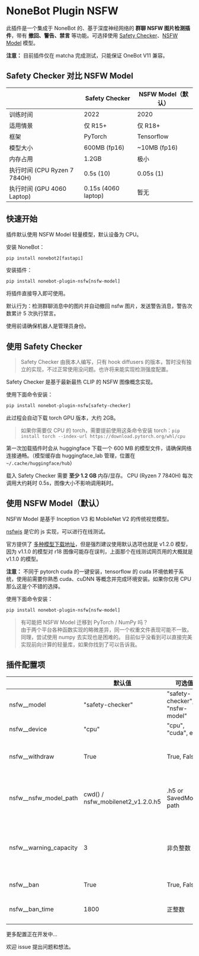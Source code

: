 # NoneBot Plugin NSFW

此插件是一个集成于 NoneBot 的、基于深度神经网络的 **群聊 NSFW 图片检测插件**，带有 **撤回、警告、禁言** 等功能。可选择使用 [Safety Checker](https://github.com/iyume/safety-checker)、[NSFW Model](https://github.com/GantMan/nsfw_model) 模型。

**注意：** 目前插件仅在 matcha 完成测试，只能保证 OneBot V11 兼容。

## Safety Checker 对比 NSFW Model

|                              | Safety Checker      | NSFW Model（默认） |
| ---------------------------- | ------------------- | ------------------ |
| 训练时间                     | 2022                | 2020               |
| 适用情景                     | 仅 R15+             | 仅 R18+            |
| 框架                         | PyTorch             | Tensorflow         |
| 模型大小                     | 600MB (fp16)        | ~10MB (fp16)       |
| 内存占用                     | 1.2GB               | 极小               |
| 执行时间 (CPU Ryzen 7 7840H) | 0.5s (10)           | 0.05s (1)          |
| 执行时间 (GPU 4060 Laptop)   | 0.15s (4060 laptop) | 暂无               |

## 快速开始

插件默认使用 NSFW Model 轻量模型，默认设备为 CPU。

安装 NoneBot：

```txt
pip install nonebot2[fastapi]
```

安装插件：

```txt
pip install nonebot-plugin-nsfw[nsfw-model]
```

将插件直接导入即可使用。

默认行为：检测群聊消息中的图片并自动撤回 nsfw 图片，发送警告消息，警告次数累计 5 次执行禁言。

使用前请确保机器人是管理员身份。

## 使用 Safety Checker

> Safety Checker 由我本人编写，只有 hook diffusers 的版本，暂时没有独立的实现，不过正常使用没问题。也许将来能实现检测强度配置。

Safety Checker 是基于最新最热 CLIP 的 NSFW 图像概念实现。

使用下面命令安装：

```txt
pip install nonebot-plugin-nsfw[safety-checker]
```

此过程会自动下载 torch GPU 版本，大约 2GB。

> 如果你需要仅 CPU 的 torch，需要提前使用这条命令安装 torch：`pip install torch --index-url https://download.pytorch.org/whl/cpu`

第一次加载插件时会从 huggingface 下载一个 600 MB 的模型文件，请确保网络连接通畅。（模型缓存由 huggingface_lab 管理，位置在 `~/.cache/huggingface/hub`）

载入 Safety Checker 需要 **至少 1.2 GB** 内存/显存。
CPU (Ryzen 7 7840H) 每次调用大约耗时 0.5s，图像大小不影响调用耗时。

## 使用 NSFW Model（默认）

NSFW Model 是基于 Inception V3 和 MobileNet V2 的传统视觉模型。

[nsfwjs](https://nsfwjs.com/) 是它的 js 实现，可以进行在线测试。

官方提供了 [多种模型下载地址](https://github.com/GantMan/nsfw_model#download)，但是强烈建议使用默认选项也就是 v1.2.0 模型，因为 v1.1.0 的模型对 r18 图像可能存在误判，上面那个在线测试网页用的大概就是 v1.1.0 的模型。

**注意：** 不同于 pytorch cuda 的一键安装，tensorflow 的 cuda 环境依赖于系统，使用前需要你熟悉 cuda、cuDNN 等概念并完成环境安装。如果你仅用 CPU 那么这是个不错的选择。

使用下面命令安装：

```txt
pip install nonebot-plugin-nsfw[nsfw-model]
```

> 有可能把 NSFW Model 迁移到 PyTorch / NumPy 吗？<br>
> 由于两个平台各种函数实现的略微差异，同一个权重文件表现可能不一致。
> 同理，尝试使用 numpy 去实现也是困难的。
> 目前似乎没看到可以直接完美实现前向计算的轻量库，如果你找到了可以告诉我。

## 插件配置项

|                          | 默认值                            | 可选值                         | 说明                                               |
| ------------------------ | --------------------------------- | ------------------------------ | -------------------------------------------------- |
| nsfw\_\_model            | "safety-checker"                  | "safety-checker", "nsfw-model" |                                                    |
| nsfw\_\_device           | "cpu"                             | "cpu", "cuda", etc.            |                                                    |
| nsfw\_\_withdraw         | True                              | True, False                    | 撤回检测到 NSFW 图片的消息                         |
| nsfw\_\_nsfw_model_path  | cwd() / nsfw_mobilenet2_v1.2.0.h5 | .h5 or SavedModel path         | nsfw-model 模型路径，没配置则自动下载              |
| nsfw\_\_warning_capacity | 3                                 | 非负整数                       | 一天内警告 N 次后禁言，0 不警告，ban=True 直接禁言 |
| nsfw\_\_ban              | True                              | True, False                    | 是否启用禁言                                       |
| nsfw\_\_ban_time         | 1800                              | 正整数                         | 禁言时长，单位为秒数                               |

更多配置正在开发中...

欢迎 issue 提出问题和想法。
